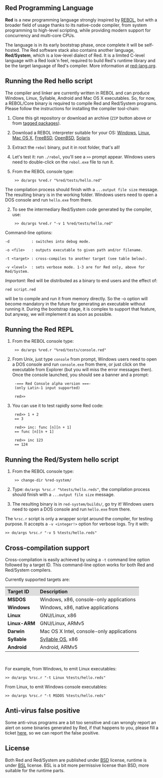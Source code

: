 Red Programming Language
------------------------
**Red** is a new programming language strongly inspired by [REBOL](http://rebol.com), but with a broader field of usage thanks to its native-code compiler, from system programming to high-level scripting, while providing modern support for concurrency and multi-core CPUs.

The language is in its early bootstrap phase, once complete it will be self-hosted. The Red software stack also contains another language, **Red/System**, which is a low-level dialect of Red. It is a limited C-level language with a Red look'n feel, required to build Red's runtime library and be the target language of Red's compiler. More information at [red-lang.org](http://www.red-lang.org).


Running the Red hello script
------------------------
The compiler and linker are currently written in REBOL and can produce Windows, Linux, Syllable, Android and Mac OS X executables. So, for now, a REBOL/Core binary is required to compile Red and Red/System programs. Please follow the instructions for installing the compiler tool-chain:

1. Clone this git repository or download an archive (`ZIP` button above or from [tagged packages](https://github.com/dockimbel/Red/tags)).

1. Download a REBOL interpreter suitable for your OS: [Windows](http://www.rebol.com/downloads/v278/rebol-core-278-3-1.exe), [Linux](http://www.rebol.com/downloads/v278/rebol-core-278-4-2.tar.gz), [Mac OS X](http://www.rebol.com/downloads/v278/rebol-core-278-2-5.tar.gz), [FreeBSD](http://www.rebol.com/downloads/v278/rebol-core-278-7-2.tar.gz), [OpenBSD](http://www.rebol.com/downloads/v278/rebol-core-278-9-4.tar.gz), [Solaris](http://www.rebol.com/downloads/v276/rebol-core-276-10-1.gz)

1. Extract the `rebol` binary, put it in root folder, that's all!

1. Let's test it: run `./rebol`, you'll see a `>>` prompt appear. Windows users need to double-click on the `rebol.exe` file to run it.

1. From the REBOL console type:

        >> do/args %red.r "%red/tests/hello.red"

The compilation process should finish with a `...output file size` message. The resulting binary is in the working folder. Windows users need to open a DOS console and run `hello.exe` from there.

2. To see the intermediary Red/System code generated by the compiler, use:

        >> do/args %red.r "-v 1 %red/tests/hello.red"

Command-line options:

    -d			: switches into debug mode.
    
    -o <file>	: outputs executable to given path and/or filename.
    
    -t <target>	: cross-compiles to another target (see table below).
    
    -v <level>	: sets verbose mode. 1-3 are for Red only, above for Red/System.
    

*Important*: Red will be distributed as a binary to end users and the effect of:

    red script.red
    
will be to compile and run it from memory directly. So the -o option will become mandatory in the future for generating an executable without running it. During the bootstrap stage, it is complex to support that feature, but anyway, we will implement it as soon as possible.

Running the Red REPL
-----------------------

1. From the REBOL console type:

        >> do/args %red.r "%red/tests/console.red"

1. From Unix, just type `console` from prompt, Windows users need to open a DOS console and run `console.exe` from there, or just click on the executable from Explorer (but you will miss the error messages then). Once the console launched, you should see a banner and a prompt:

        -=== Red Console alpha version ===-
        (only Latin-1 input supported)
        
        red>>

1. You can use it to test rapidly some Red code:

        red>> 1 + 2
        == 3
        
        red>> inc: func [n][n + 1]
        == func [n][n + 1]
        
        red>> inc 123
        == 124

Running the Red/System hello script
------------------------

1. From the REBOL console type:

        >> change-dir %red-system/

1. Type: `do/args %rsc.r "%tests/hello.reds"`, the compilation process should finish with a `...output file size` message.

1. The resulting binary is in `red-system/builds/`, go try it! Windows users need to open a DOS console and run `hello.exe` from there.


The `%rsc.r` script is only a wrapper script around the compiler, for testing purpose. It accepts a `-v <integer!>` option for verbose logs. Try it with:

    >> do/args %rsc.r "-v 5 %tests/hello.reds"

Cross-compilation support
-------------------------

Cross-compilation is easily achieved by using a `-t` command line option followed by a target ID. This command-line option works for both Red and Red/System compilers.

Currently supported targets are:

<div align="center">
<table>
	<tr><th align="left" style="background-color: #DDD;">Target ID</th><th align="left" style="background-color: #DDD;">Description</th></tr>
	<tr><td><b>MSDOS</b></td><td>Windows, x86, console-only applications</td></tr>
	<tr><td><b>Windows</b></td><td>Windows, x86, native applications</td></tr>
	<tr><td><b>Linux</b></td><td>GNU/Linux, x86</td></tr>
	<tr><td><b>Linux-ARM</b></td><td>GNU/Linux, ARMv5</td></tr>
	<tr><td><b>Darwin</b></td><td>Mac OS X Intel, console-only applications</td></tr>
	<tr><td><b>Syllable</b></td><td><a href="http://web.syllable.org/pages/index.html">Syllable 
	OS</a>, x86 </td></tr>
	<tr><td><b>Android</b></td><td>Android, ARMv5</td></tr>
</table>
</div>
<br/>

For example, from Windows, to emit Linux executables:

    >> do/args %rsc.r "-t Linux %tests/hello.reds"

From Linux, to emit Windows console executables:

    >> do/args %rsc.r "-t MSDOS %tests/hello.reds"
    
Anti-virus false positive
-------------------------
Some anti-virus programs are a bit too sensitive and can wrongly report an alert on some binaries generated by Red, if that happens to you, please fill a ticket [here](https://github.com/dockimbel/Red/issues), so we can report the false positive.

License
-------------------------
Both Red and Red/System are published under [BSD](http://www.opensource.org/licenses/bsd-3-clause) license, runtime is under [BSL](http://www.boost.org/users/license.html) license. BSL is a bit more permissive license than BSD, more suitable for the runtime parts.

